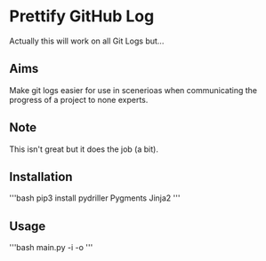 # Prettify GitHub Log
Actually this will work on all Git Logs but...

## Aims

Make git logs easier for use in scenerioas when communicating the progress of a project to none experts.

## Note

This isn't great but it does the job (a bit).

## Installation

'''bash
pip3 install pydriller Pygments Jinja2
'''

## Usage

'''bash
main.py -i <repo> -o <outputfile>
'''